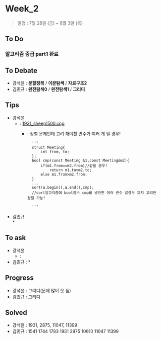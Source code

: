 # Week_2
>일정 : 7월 28일 (금) ~ 8월 3일 (목)

## To Do
### 알고리즘 중급  part1 완료

## To Debate
* 강석윤 : __분할정복__ / __이분탐색__ / __자료구조2__
* 김민규 : __완전탐색0__ / __완전탐색1__ / __그리디__

## Tips

* 강석윤
	* : [1931_sheep1500.cpp](https://github.com/1500sheep/DataStructure-Study/blob/master/week_2/1931_sheep1500.cpp)
		* : 정렬 문제인데 고려 해야할 변수가 여러 개 일 경우!
		 
				'''
				struct Meeting{
					int from, to;
				};
				bool cmp(const Meeting &1,const Meeting&m2){
					if(m1.from==m2.from)//같을 경우!
						return m1.to>m2.to;
					else m1.from>m2.from;
				}
				...
				sort(a.begin(),a.end(),cmp);
				//sort알고리즘에 bool함수 cmp를 넣으면 여러 변수 일경우 까지 고려한 정렬 가능! 
		
				'''
* 김민규  
	* 

## To ask
* 강석윤
	* :
* 김민규 :
	* 
## Progress

* 강석윤 : 그리디(문제 많이 못 품)
* 김민규 : 그리디

## Solved

* 강석윤 : 1931, 2875, 11047, 11399
* 김민규 : 1541 1744 1783 1931 2875 10610 11047 11399